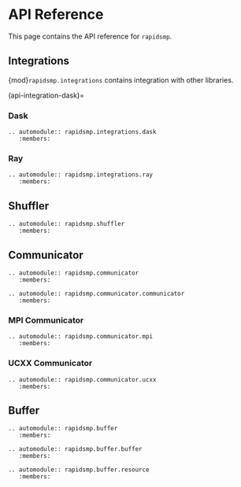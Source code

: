 # API Reference

This page contains the API reference for `rapidsmp`.

## Integrations

{mod}`rapidsmp.integrations` contains integration with other libraries.

(api-integration-dask)=
### Dask

```{eval-rst}
.. automodule:: rapidsmp.integrations.dask
   :members:
```

### Ray

```{eval-rst}
.. automodule:: rapidsmp.integrations.ray
   :members:
```

## Shuffler

```{eval-rst}
.. automodule:: rapidsmp.shuffler
   :members:
```


## Communicator

```{eval-rst}
.. automodule:: rapidsmp.communicator
   :members:

.. automodule:: rapidsmp.communicator.communicator
   :members:
```

### MPI Communicator

```{eval-rst}
.. automodule:: rapidsmp.communicator.mpi
   :members:
```

### UCXX Communicator

```{eval-rst}
.. automodule:: rapidsmp.communicator.ucxx
   :members:
```

## Buffer

```{eval-rst}
.. automodule:: rapidsmp.buffer
   :members:

.. automodule:: rapidsmp.buffer.buffer
   :members:

.. automodule:: rapidsmp.buffer.resource
   :members:
```
